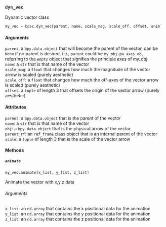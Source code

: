 ### ```dyn_vec```

Dynamic vector class

```python
my_vec = bpsc.dyn_vec(parent, name, scale_mag, scale_off, offset, anim)
```

#### Arguments
```parent```: a ```bpy.data.object``` that will become the parent of the vector, can be ```None``` if no parent is desired. i.e., ```parent``` could be ```my_obj.pa_axes.ob```, referring to the ```empty``` object that signifies the principle axes of my_obj
<br>```name```: a ```str``` that is that name of the vector
<br> ```scale_mag```: a ```float``` that changes how much the magnitude of the vector arrow is scaled (purely aesthetic)
<br> ```scale_off```: a ```float``` that changes how much the off-axes of the vector arrow is scaled (purely aesthetic)
<br> ```offset```: a ```tuple``` of length 3 that offsets the origin of the vector arrow (purely aesthetic)

#### Attributes
```parent```: a ```bpy.data.object``` that is the parent of the vector
<br>```name```: a ```str``` that is that name of the vector
<br>```obj```: a ```bpy.data.object``` that is the physical arrow of the vector
<br>```parent_rf```: an ```ref_frame``` class object that is an internal parent of the vector
<br>```scale```: a ```tuple``` of length 3 that is the scale of the vector arrow

#### Methods

##### ```animate```

```python
my_vec.animate(x_list, y_list, z_list)
```
Animate the vector with x,y,z data

###### Arguments
```x_list```: an ```nd.array``` that contains the x positional data for the animation
<br>```y_list```: an ```nd.array``` that contains the y positional data for the animation
<br>```z_list```: an ```nd.array``` that contains the z positional data for the animation
